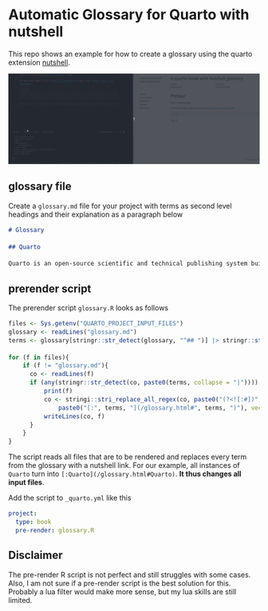 # Automatic Glossary for Quarto with nutshell

This repo shows an example for how to create a glossary using the quarto
extension [nutshell](https://github.com/schochastics/quarto-nutshell).

![](glossary.gif)

## glossary file

Create a `glossary.md` file for your project with terms as second level headings
and their explanation as a paragraph below

```md
# Glossary

## Quarto

Quarto is an open-source scientific and technical publishing system built on Pandoc

```

## prerender script

The prerender script `glossary.R` looks as follows

```r
files <- Sys.getenv("QUARTO_PROJECT_INPUT_FILES")
glossary <- readLines("glossary.md")
terms <- glossary[stringr::str_detect(glossary, "^## ")] |> stringr::str_remove_all("## ")

for (f in files){
    if (f != "glossary.md"){
      co <- readLines(f)
      if (any(stringr::str_detect(co, paste0(terms, collapse = "|")))) {
          print(f)
          co <- stringi::stri_replace_all_regex(co, paste0("(?<![:#])", terms),
              paste0("[:", terms, "](/glossary.html#", terms, ")"), vectorize_all = FALSE)
          writeLines(co, f)
      }
    }
}
```
The script reads all files that are to be rendered and replaces every term from
the glossary with a nutshell link. For our example, all instances of `Quarto`
turn into `[:Quarto](/glossary.html#Quarto)`. **It thus changes all input
files**.

Add the script to `_quarto.yml` like this

```yml
project:
  type: book
  pre-render: glossary.R
```

## Disclaimer

The pre-render R script is not perfect and still struggles with some cases.
Also, I am not sure if a pre-render script is the best solution for this.
Probably a lua filter would make more sense, but my lua skills are still limited.
